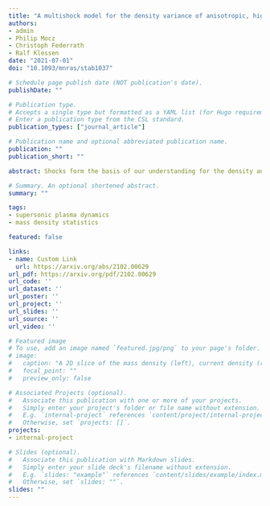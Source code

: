 ```yaml
---
title: "A multishock model for the density variance of anisotropic, highly magnetized, supersonic turbulence"
authors:
- admin
- Philip Mocz
- Christoph Federrath
- Ralf Klessen
date: "2021-07-01"
doi: "10.1093/mnras/stab1037"

# Schedule page publish date (NOT publication's date).
publishDate: ""

# Publication type.
# Accepts a single type but formatted as a YAML list (for Hugo requirements).
# Enter a publication type from the CSL standard.
publication_types: ["journal_article"]

# Publication name and optional abbreviated publication name.
publication: ""
publication_short: ""

abstract: Shocks form the basis of our understanding for the density and velocity statistics of supersonic turbulent flows, such as those found in the cool interstellar medium (ISM). The variance of the density field,  σ2ρ/ρ0 , is of particular interest for molecular clouds (MCs), the birthplaces of stars in the Universe. The density variance may be used to infer underlying physical processes in an MC, and parametrizes the star formation (SF) rate of a cloud. However, models for  σ2ρ/ρ0  all share a common feature - the variance is assumed to be isotropic. This assumption does not hold when a trans-/sub-Alfvénic mean magnetic field, B0, is present in the cloud, which observations suggest is relevant for some MCs. We develop an anisotropic model for σ2ρ/ρ0, using contributions from hydrodynamical and fast magnetosonic shocks that propagate orthogonal to each other. Our model predicts an upper bound for σ2ρ/ρ0  in the high Mach number (M) limit as small-scale density fluctuations become suppressed by the strong B0. The model reduces to the isotropic  σ2ρ/ρ0−M  relation in the hydrodynamical limit. To validate our model, we calculate  σ2ρ/ρ0  from 12 high-resolution, three-dimensional, supersonic, sub-Alfvénic magnetohydrodynamical (MHD) turbulence simulations and find good agreement with our theory. We discuss how the two MHD shocks may be the bimodally oriented overdensities observed in some MCs and the implications for SF theory in the presence of a sub-Alfvénic B0. By creating an anisotropic, supersonic density fluctuation model, this study paves the way for SF theory in the highly anisotropic regime of interstellar turbulence.

# Summary. An optional shortened abstract.
summary: ""

tags:
- supersonic plasma dynamics
- mass density statistics

featured: false

links:
- name: Custom Link
  url: https://arxiv.org/abs/2102.00629
url_pdf: https://arxiv.org/pdf/2102.00629
url_code: ''
url_dataset: ''
url_poster: ''
url_project: ''
url_slides: ''
url_source: ''
url_video: ''

# Featured image
# To use, add an image named `featured.jpg/png` to your page's folder. 
# image:
#   caption: "A 2D slice of the mass density (left), current density (right) and magnetic field (white streamlines)."
#   focal_point: ""
#   preview_only: false

# Associated Projects (optional).
#   Associate this publication with one or more of your projects.
#   Simply enter your project's folder or file name without extension.
#   E.g. `internal-project` references `content/project/internal-project/index.md`.
#   Otherwise, set `projects: []`.
projects:
- internal-project

# Slides (optional).
#   Associate this publication with Markdown slides.
#   Simply enter your slide deck's filename without extension.
#   E.g. `slides: "example"` references `content/slides/example/index.md`.
#   Otherwise, set `slides: ""`.
slides: ""
---
```


<!-- This work is driven by the results in my [previous paper](/publication/conference-paper/) on LLMs.

{{% callout note %}}
Create your slides in Markdown - click the *Slides* button to check out the example.
{{% /callout %}}

Add the publication's **full text** or **supplementary notes** here. You can use rich formatting such as including [code, math, and images](https://docs.hugoblox.com/content/writing-markdown-latex/). -->
